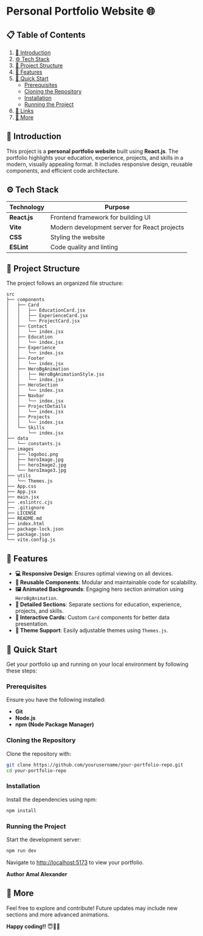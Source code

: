 # Personal Portfolio Website 🌐

## 📋 Table of Contents
1. [🤖 Introduction](#-introduction)
2. [⚙️ Tech Stack](#%EF%B8%8F-tech-stack)
3. [📂 Project Structure](#-project-structure)
4. [🔋 Features](#-features)
5. [🤸 Quick Start](#-quick-start)
   - [Prerequisites](#prerequisites)
   - [Cloning the Repository](#cloning-the-repository)
   - [Installation](#installation)
   - [Running the Project](#running-the-project)
7. [🔗 Links](#-links)
8. [🚀 More](#-more)

## 🤖 Introduction
This project is a **personal portfolio website** built using **React.js**. The portfolio highlights your education, experience, projects, and skills in a modern, visually appealing format. It includes responsive design, reusable components, and efficient code architecture.

## ⚙️ Tech Stack
| Technology         | Purpose                                      |
|--------------------|----------------------------------------------|
| **React.js**       | Frontend framework for building UI           |
| **Vite**           | Modern development server for React projects |
| **CSS**            | Styling the website                          |
| **ESLint**         | Code quality and linting                     |

## 📂 Project Structure
The project follows an organized file structure:

```
src
├── components
│   ├── Card
│   │   ├── EducationCard.jsx
│   │   ├── ExperienceCard.jsx
│   │   └── ProjectCard.jsx
│   ├── Contact
│   │   └── index.jsx
│   ├── Education
│   │   └── index.jsx
│   ├── Experience
│   │   └── index.jsx
│   ├── Footer
│   │   └── index.jsx
│   ├── HeroBgAnimation
│   │   ├── HeroBgAnimationStyle.jsx
│   │   └── index.jsx
│   ├── HeroSection
│   │   └── index.jsx
│   ├── Navbar
│   │   └── index.jsx
│   ├── ProjectDetails
│   │   └── index.jsx
│   ├── Projects
│   │   └── index.jsx
│   └── Skills
│       └── index.jsx
├── data
│   └── constants.js
├── images
│   ├── logoboi.png
│   ├── heroImage.jpg
│   ├── heroImage2.jpg
│   └── heroImage3.jpg
├── utils
│   └── Themes.js
├── App.css
├── App.jsx
├── main.jsx
├── .eslintrc.cjs
├── .gitignore
├── LICENSE
├── README.md
├── index.html
├── package-lock.json
├── package.json
└── vite.config.js
```

## 🔋 Features
- **💻 Responsive Design**: Ensures optimal viewing on all devices.
- **🔄 Reusable Components**: Modular and maintainable code for scalability.
- **🖼️ Animated Backgrounds**: Engaging hero section animation using `HeroBgAnimation`.
- **📝 Detailed Sections**: Separate sections for education, experience, projects, and skills.
- **📇 Interactive Cards**: Custom `Card` components for better data presentation.
- **🎨 Theme Support**: Easily adjustable themes using `Themes.js`.

## 🤸 Quick Start
Get your portfolio up and running on your local environment by following these steps:

### Prerequisites
Ensure you have the following installed:
- **Git**
- **Node.js**
- **npm (Node Package Manager)**

### Cloning the Repository
Clone the repository with:
```bash
git clone https://github.com/yourusername/your-portfolio-repo.git
cd your-portfolio-repo
```

### Installation
Install the dependencies using npm:
```bash
npm install
```

### Running the Project
Start the development server:
```bash
npm run dev
```
Navigate to [http://localhost:5173](http://localhost:5173) to view your portfolio.


**Author**
<b><strong>Amal Alexander</strong></b>


## 🚀 More
Feel free to explore and contribute! Future updates may include new sections and more advanced animations.

**Happy coding!!** 😇👍🏻
